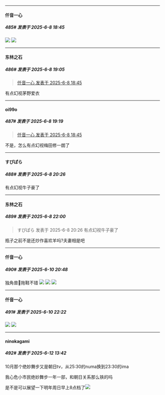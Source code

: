 ﻿
*****

####  仟音一心  
##### 485#       发表于 2025-6-8 18:45

<img src="https://p.sda1.dev/24/d717e443584aef2811e8f2c74d0af4d5/image.jpg" referrerpolicy="no-referrer">
<img src="https://p.sda1.dev/24/95ae9a0d8966e3298ab3bf6d199b42a6/image.jpg" referrerpolicy="no-referrer">


*****

####  东林之石  
##### 486#       发表于 2025-6-8 19:05

<blockquote><a href="httphttps://stage1st.com/2b/forum.php?mod=redirect&amp;goto=findpost&amp;pid=67902395&amp;ptid=2170136" target="_blank">仟音一心 发表于 2025-6-8 18:45</a></blockquote>
有点幻视茅野爱衣


*****

####  oi99o  
##### 487#       发表于 2025-6-8 19:19

<blockquote><a href="httphttps://stage1st.com/2b/forum.php?mod=redirect&amp;goto=findpost&amp;pid=67902395&amp;ptid=2170136" target="_blank">仟音一心 发表于 2025-6-8 18:45</a></blockquote>
不是，怎么有点幻视梅田修一朗了


*****

####  すぴぱら  
##### 488#       发表于 2025-6-8 20:26

有点幻视牛子豪了


*****

####  东林之石  
##### 489#       发表于 2025-6-8 22:00

<blockquote>すぴぱら 发表于 2025-6-8 20:26
有点幻视牛子豪了</blockquote>
瓶子之前不是还炒作喜欢羊吗?夫妻相是吧


*****

####  仟音一心  
##### 490#       发表于 2025-6-10 20:48

独角兽🦄拖鞋不错
<img src="https://p.sda1.dev/24/42a798fd2328d7a5c879d41d31a6aa78/image.jpg" referrerpolicy="no-referrer">
<img src="https://p.sda1.dev/24/acd45b7efe425272afae759ac5d69617/image.jpg" referrerpolicy="no-referrer">
<img src="https://p.sda1.dev/24/9311e07d314c8c5ca5ac85b7e14fb6b2/image.jpg" referrerpolicy="no-referrer">


*****

####  仟音一心  
##### 491#       发表于 2025-6-10 22:22

<img src="https://p.sda1.dev/24/9c78d3e473ffbf7df7b0ba5e13c47b89/image.jpg" referrerpolicy="no-referrer">
<img src="https://p.sda1.dev/24/e03025859752d41ad7bbc3eeb6a7a906/image.jpg" referrerpolicy="no-referrer">


*****

####  ninokagami  
##### 492#       发表于 2025-6-12 13:42

10月那个绝妙舞步又是朝日tv，从25:30的numa换到23:30的ima

我心危小市民绝妙舞步一年一部，和朝日关系那么铁的吗

是不是可以展望一下明年周日早上8点档了<img src="https://static.stage1st.com/image/smiley/face2017/065.png" referrerpolicy="no-referrer">

